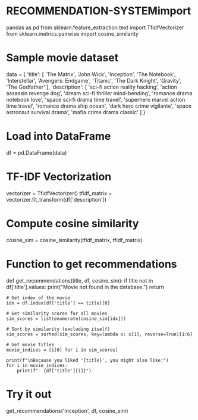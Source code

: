 # RECOMMENDATION-SYSTEMimport 
pandas as pd
from sklearn.feature_extraction.text import TfidfVectorizer
from sklearn.metrics.pairwise import cosine_similarity

# Sample movie dataset
data = {
    'title': [
        'The Matrix', 'John Wick', 'Inception',
        'The Notebook', 'Interstellar', 'Avengers: Endgame',
        'Titanic', 'The Dark Knight', 'Gravity', 'The Godfather'
    ],
    'description': [
        'sci-fi action reality hacking',
        'action assassin revenge dog',
        'dream sci-fi thriller mind-bending',
        'romance drama notebook love',
        'space sci-fi drama time travel',
        'superhero marvel action time travel',
        'romance drama ship ocean',
        'dark hero crime vigilante',
        'space astronaut survival drama',
        'mafia crime drama classic'
    ]
}

# Load into DataFrame
df = pd.DataFrame(data)

# TF-IDF Vectorization
vectorizer = TfidfVectorizer()
tfidf_matrix = vectorizer.fit_transform(df['description'])

# Compute cosine similarity
cosine_sim = cosine_similarity(tfidf_matrix, tfidf_matrix)

# Function to get recommendations
def get_recommendations(title, df, cosine_sim):
    if title not in df['title'].values:
        print("Movie not found in the database.")
        return
    
    # Get index of the movie
    idx = df.index[df['title'] == title][0]
    
    # Get similarity scores for all movies
    sim_scores = list(enumerate(cosine_sim[idx]))
    
    # Sort by similarity (excluding itself)
    sim_scores = sorted(sim_scores, key=lambda x: x[1], reverse=True)[1:6]
    
    # Get movie titles
    movie_indices = [i[0] for i in sim_scores]
    
    print(f"\nBecause you liked '{title}', you might also like:")
    for i in movie_indices:
        print(f"- {df['title'][i]}")

# Try it out
get_recommendations('Inception', df, cosine_sim)

